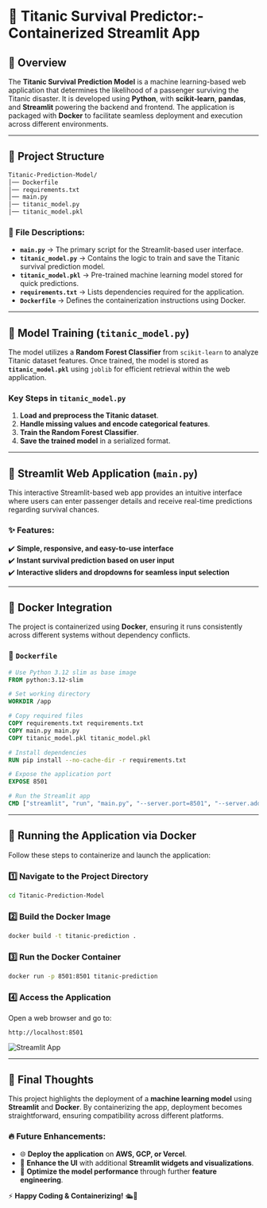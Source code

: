 # 🌊 **Titanic Survival Predictor:- Containerized Streamlit App**

## 📌 **Overview**
The **Titanic Survival Prediction Model** is a machine learning-based web application that determines the likelihood of a passenger surviving the Titanic disaster. It is developed using **Python**, with **scikit-learn**, **pandas**, and **Streamlit** powering the backend and frontend. The application is packaged with **Docker** to facilitate seamless deployment and execution across different environments.

---

## 📂 **Project Structure**

```bash
Titanic-Prediction-Model/
│── Dockerfile
│── requirements.txt
│── main.py
│── titanic_model.py
│── titanic_model.pkl
```

### **📜 File Descriptions:**
- **`main.py`** → The primary script for the Streamlit-based user interface.
- **`titanic_model.py`** → Contains the logic to train and save the Titanic survival prediction model.
- **`titanic_model.pkl`** → Pre-trained machine learning model stored for quick predictions.
- **`requirements.txt`** → Lists dependencies required for the application.
- **`Dockerfile`** → Defines the containerization instructions using Docker.

---

## 🤖 **Model Training (`titanic_model.py`)**
The model utilizes a **Random Forest Classifier** from `scikit-learn` to analyze Titanic dataset features. Once trained, the model is stored as **`titanic_model.pkl`** using `joblib` for efficient retrieval within the web application.

### **Key Steps in `titanic_model.py`**
1. **Load and preprocess the Titanic dataset**.
2. **Handle missing values and encode categorical features**.
3. **Train the Random Forest Classifier**.
4. **Save the trained model** in a serialized format.

---

## 🎨 **Streamlit Web Application (`main.py`)**
This interactive Streamlit-based web app provides an intuitive interface where users can enter passenger details and receive real-time predictions regarding survival chances.

### **✨ Features:**
✔️ **Simple, responsive, and easy-to-use interface**  
✔️ **Instant survival prediction based on user input**  
✔️ **Interactive sliders and dropdowns for seamless input selection**  

---

## 🐳 **Docker Integration**
The project is containerized using **Docker**, ensuring it runs consistently across different systems without dependency conflicts.

### **📄 `Dockerfile`**
```dockerfile
# Use Python 3.12 slim as base image
FROM python:3.12-slim

# Set working directory
WORKDIR /app

# Copy required files
COPY requirements.txt requirements.txt
COPY main.py main.py
COPY titanic_model.pkl titanic_model.pkl

# Install dependencies
RUN pip install --no-cache-dir -r requirements.txt

# Expose the application port
EXPOSE 8501

# Run the Streamlit app
CMD ["streamlit", "run", "main.py", "--server.port=8501", "--server.address=0.0.0.0"]
```

---

## 🚀 **Running the Application via Docker**
Follow these steps to containerize and launch the application:

### **1️⃣ Navigate to the Project Directory**
```bash
cd Titanic-Prediction-Model
```

### **2️⃣ Build the Docker Image**
```bash
docker build -t titanic-prediction .
```

### **3️⃣ Run the Docker Container**
```bash
docker run -p 8501:8501 titanic-prediction
```

### **4️⃣ Access the Application**
Open a web browser and go to:
```
http://localhost:8501
```

![Streamlit App](https://github.com/Tanmay-hue/Docker-Experiments/blob/main/3.Titanic%20Survival%20Predictor%20Containerized%20Streamlit%20App/img2.pngg)

---

## 🎯 **Final Thoughts**
This project highlights the deployment of a **machine learning model** using **Streamlit** and **Docker**. By containerizing the app, deployment becomes straightforward, ensuring compatibility across different platforms.

### 🔥 **Future Enhancements:**
- 🌐 **Deploy the application** on **AWS, GCP, or Vercel**.
- 🎨 **Enhance the UI** with additional **Streamlit widgets and visualizations**.
- 🧠 **Optimize the model performance** through further **feature engineering**.

⚡ **Happy Coding & Containerizing!** 🛳️🐳

